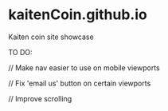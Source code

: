 # kaitenCoin.github.io
Kaiten coin site showcase

TO DO:

// Make nav easier to use on mobile viewports

// Fix 'email us' button on certain viewports 

// Improve scrolling
